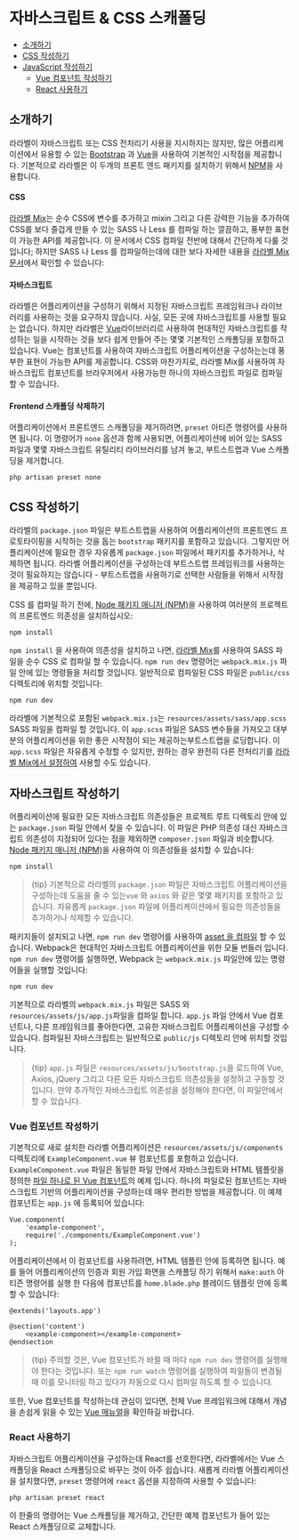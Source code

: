 # 자바스크립트 & CSS 스캐폴딩

- [소개하기](#introduction)
- [CSS 작성하기](#writing-css)
- [JavaScript 작성하기](#writing-javascript)
    - [Vue 컴포넌트 작성하기](#writing-vue-components)
    - [React 사용하기](#using-react)

<a name="introduction"></a>
## 소개하기

라라벨이 자바스크립트 또는 CSS 전처리기 사용을 지시하지는 않지만, 많은 어플리케이션에서 유용할 수 있는 [Bootstrap](https://getbootstrap.com) 과 [Vue](https://vuejs.org)을 사용하여 기본적인 시작점을 제공합니다. 기본적으로 라라벨은 이 두개의 프론트 엔드 패키지를 설치하기 위해서 [NPM](https://www.npmjs.org)을 사용합니다.

#### CSS

[라라벨 Mix](/docs/{{version}}/mix)는 순수 CSS에 변수를 추가하고 mixin 그리고 다른 강력한 기능을 추가하여 CSS를 보다 즐겁게 만들 수 있는 SASS 나 Less 를 컴파일 하는 깔끔하고, 풍부한 표현이 가능한 API를 제공합니다. 이 문서에서 CSS 컴파일 전반에 대해서 간단하게 다룰 것입니다; 하지만 SASS 나 Less 를 컴파일하는데에 대한 보다 자세한 내용을 [라라벨 Mix 문서](/docs/{{version}}/mix)에서 확인할 수 있습니다:

#### 자바스크립트

라라벨은 어플리케이션을 구성하기 위해서 지정된 자바스크립트 프레임워크나 라이브러리를 사용하는 것을 요구하지 않습니다. 사실, 모든 곳에 자바스크립트를 사용할 필요는 없습니다. 하지만 라라벨은 [Vue](https://vuejs.org)라이브러리르 사용하여 현대적인 자바스크립트를 작성하는 일을 시작하는 것을 보다 쉽게 만들어 주는 몇몇 기본적인 스캐폴딩을 포함하고 있습니다. Vue는 컴포넌트를 사용하여 자바스크립트 어플리케이션을 구성하는는데 풍부한 표현이 가능한 API를 제공합니다. CSS와 마찬가지로, 라라벨 Mix를 사용하여 자바스크립트 컴포넌트를 브라우저에서 사용가능한 하나의 자바스크립트 파일로 컴파일 할 수 있습니다.

#### Frontend 스캐폴딩 삭제하기

어플리케이션에서 프론트엔드 스캐폴딩을 제거하려면, `preset` 아티즌 명령어를 사용하면 됩니다. 이 명령어가 `none` 옵션과 함께 사용되면, 어플리케이션에 비어 있는 SASS 파일과 몇몇 자바스크립트 유틸리티 라이브러리를 남겨 놓고, 부트스트랩과 Vue 스캐폴딩을 제거합니다.

    php artisan preset none

<a name="writing-css"></a>
## CSS 작성하기

라라벨의 `package.json` 파일은 부트스트랩을 사용하여 어플리케이션의 프론트엔드 프로토타이핑을 시작하는 것을 돕는 `bootstrap` 패키지를 포함하고 있습니다. 그렇지만 어플리케이션에 필요한 경우 자유롭게 `package.json` 파일에서 패키지를 추가하거나, 삭제하면 됩니다. 라라벨 어플리케이션을 구성하는데 부트스트랩 프레임워크를 사용하는 것이 필요하지는 않습니다 - 부트스트랩을 사용하기로 선택한 사람들을 위해서 시작점을 제공하고 있을 뿐입니다.

CSS 를 컴파일 하기 전에, [Node 패키지 매니저 (NPM)](https://www.npmjs.org)을 사용하여 여러분의 프로젝트의 프론트엔드 의존성을 설치하십시오:

    npm install

`npm install` 을 사용하여 의존성을 설치하고 나면, [라라벨 Mix](/docs/{{version}}/mix#working-with-stylesheets)를 사용하여 SASS 파일을 순수 CSS 로 컴파일 할 수 있습니다. `npm run dev` 명령어는 `webpack.mix.js` 파일 안에 있는 명령들을 처리할 것입니다. 일반적으로 컴파일된 CSS 파일은 `public/css` 디렉토리에 위치할 것입니다:

    npm run dev

라라벨에 기본적으로 포함된 `webpack.mix.js`는 `resources/assets/sass/app.scss` SASS 파일을 컴파일 할 것입니다. 이 `app.scss` 파일은 SASS 변수들을 가져오고 대부분의 어플리케이션을 위한 좋은 시작점이 되는 제공하는부트스트랩을 로딩합니다. 이 `app.scss` 파일은 자유롭게 수정할 수 있지만, 원하는 경우 완전히 다른 전처리기를 [라라벨 Mix에서 설정하여](/docs/{{version}}/mix) 사용할 수도 있습니다.

<a name="writing-javascript"></a>
## 자바스크립트 작성하기

어플리케이션에 필요한 모든 자바스크립트 의존성들은 프로젝트 루트 디렉토리 안에 있는 `package.json` 파일 안에서 찾을 수 있습니다. 이 파일은 PHP 의존성 대신 자바스크립트 의존성이 지정되어 있다는 점을 제외하면 `composer.json` 파일과 비슷합니다. [Node 패키지 매니저 (NPM)](https://www.npmjs.org)을 사용하여 이 의존성들을 설치할 수 있습니다:

    npm install

> {tip} 기본적으로 라라벨의 `package.json` 파일은 자바스크립트 어플리케이션을 구성하는데 도움을 줄 수 있는`vue` 와 `axios` 와 같은 몇몇 패키지를 포함하고 있습니다. 자유롭게 `package.json` 파일에 어플리케이션에서 필요한 의존성들을 추가하거나 삭제할 수 있습니다.

패키지들이 설치되고 나면, `npm run dev` 명령어를 사용하여 [asset 을 컴파일](/docs/{{version}}/mix) 할 수 있습니다. Webpack은 현대적인 자바스크립트 어플리케이션을 위한 모듈 번들러 입니다. `npm run dev` 명령어를 실행하면, Webpack 는 `webpack.mix.js` 파일안에 있는 명령어들을 실행할 것입니다:

    npm run dev

기본적으로 라라벨의 `webpack.mix.js` 파일은 SASS 와 `resources/assets/js/app.js`파일을 컴파일 합니다. `app.js` 파일 안에서 Vue 컴포넌트나, 다른 프레임워크를 좋아한다면, 고유한 자바스크립트 어플리케이션을 구성할 수 있습니다. 컴파일된 자바스크립트는 일반적으로 `public/js` 디렉토리 안에 위치할 것입니다.

> {tip} `app.js` 파일은 `resources/assets/js/bootstrap.js`을 로드하여 Vue, Axios, jQuery 그리고 다른 모든 자바스크립트 의존성들을 설정하고 구동할 것입니다. 만약 추가적인 자바스크립트 의존성을 설정해야 한다면, 이 파일안에서 할 수 있습니다.

<a name="writing-vue-components"></a>
### Vue 컴포넌트 작성하기

기본적으로 새로 설치한 라라벨 어플리케이션은 `resources/assets/js/components` 디렉토리에 `ExampleComponent.vue` 뷰 컴포넌트를 포함하고 있습니다. `ExampleComponent.vue` 파일은 동일한 파일 안에서 자바스크립트와 HTML 템플릿을 정의한 [파일 하나로 된 Vue 컴포넌트](https://vuejs.org/guide/single-file-components)의 예제 입니다. 하나의 파일로된 컴포넌트는 자바스크립트 기반의 어플리케이션을 구성하는데 매우 편리한 방법을 제공합니다. 이 예제 컴포넌트는 `app.js` 에 등록되어 있습니다:

    Vue.component(
        'example-component',
        require('./components/ExampleComponent.vue')
    );

어플리케이션에서 이 컴포넌트를 사용하려면, HTML 템플린 안에 등록하면 됩니다. 예를 들어 어플리케이션의 인증과 회원 가입 화면을 스캐폴딩 하기 위해서 `make:auth` 아티즌 명령어를 실행 한 다음에 컴포넌트를 `home.blade.php` 블레이드 템플릿 안에 등록할 수 있습니다:

    @extends('layouts.app')

    @section('content')
        <example-component></example-component>
    @endsection

> {tip} 주의할 것은, Vue 컴포넌트가 바뀔 때 마다 `npm run dev` 명령어를 실행해야 한다는 것입니다. 또는 `npm run watch` 명령어를 실행하여 파일들이 변경될 때 이를 모니터링 하고 있다가 자동으로 다시 컴파일 하도록 할 수 있습니다.

또한, Vue 컴포넌트를 작성하는데 관심이 있다면, 전체 Vue 프레임워크에 대해서 개념을 손쉽게 읽을 수 있는 [Vue 매뉴얼](https://kr.vuejs.org/v2/guide/index.html)을 확인하길 바랍니다.

<a name="using-react"></a>
### React 사용하기

자바스크립트 어플리케이션을 구성하는데 React를 선호한다면, 라라벨에서는 Vue 스캐폴딩을 React 스캐폴딩으로 바꾸는 것이 아주 쉽습니다. 새롭게 라라벨 어플리케이션을 설치했다면, `preset` 명령어에 `react` 옵션을 지정하여 사용할 수 있습니다:

    php artisan preset react

이 한줄의 명령어는 Vue 스캐폴딩을 제거하고, 간단한 예제 컴포넌트가 들어 있는 React 스캐폴딩으로 교체합니다.
